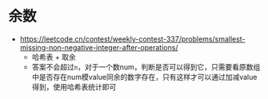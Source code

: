 # 余数
- https://leetcode.cn/contest/weekly-contest-337/problems/smallest-missing-non-negative-integer-after-operations/
    - 哈希表 + 取余
    - 答案不会超过`n`，对于一个数num，判断是否可以得到它，只需要看原数组中是否存在num模value同余的数字存在，只有这样才可以通过加减value得到，使用哈希表统计即可